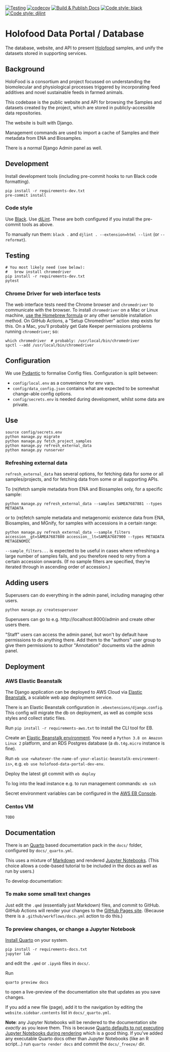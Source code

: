[![Testing](https://github.com/EBI-Metagenomics/holofood-database/actions/workflows/test.yml/badge.svg)](https://github.com/EBI-Metagenomics/holofood-database/actions/workflows/test.yml)
[![codecov](https://codecov.io/gh/EBI-Metagenomics/holofood-database/branch/main/graph/badge.svg?token=27IVW899W8)](https://codecov.io/gh/EBI-Metagenomics/holofood-database)
[![Build & Publish Docs](https://github.com/EBI-Metagenomics/holofood-database/actions/workflows/docs.yml/badge.svg)](https://github.com/EBI-Metagenomics/holofood-database/actions/workflows/docs.yml)
[![Code style: black](https://img.shields.io/badge/code%20style-black-000000.svg)](https://github.com/psf/black)
[![Code style: djlint](https://img.shields.io/badge/html%20style-djlint-blue.svg)](https://www.djlint.com)

# Holofood Data Portal / Database
The database, website, and API to present [Holofood](https://www.holofood.eu) samples,
and unify the datasets stored in supporting services.

## Background
HoloFood is a consortium and project focussed on understanding the biomolecular 
and physiological processes  triggered by incorporating feed additives and novel
sustainable feeds in farmed animals.

This codebase is the public website and API for browsing the Samples and datasets
created by the project, which are stored in publicly-accessible data repositories. 

The website is built with Django.

Management commands are used to import a cache of Samples and their metadata
from ENA and Biosamples.

There is a normal Django Admin panel as well.

## Development
Install development tools (including pre-commit hooks to run Black code formatting).
```shell
pip install -r requirements-dev.txt
pre-commit install
```

### Code style
Use [Black](https://black.readthedocs.io/en/stable/).
Use [djLint](https://djlint.com/).
These are both configured if you install the pre-commit tools as above.

To manually run them:
`black .` and `djlint . --extension=html --lint` (or `--reformat`).

## Testing
```shell
# You most likely need (see below):
#   brew install chromedriver
pip install -r requirements-dev.txt
pytest
```

### Chrome Driver for web interface tests
The web interface tests need the Chrome browser and `chromedriver` to communicate with the browser.
To install `chromedriver` on a Mac or Linux machine, [use the Homebrew formula](https://formulae.brew.sh/cask/chromedriver)
or any other sensible installation method. On GitHub Actions, a "Setup Chromedriver" action step exists for this.
On a Mac, you’ll probably get Gate Keeper permissions problems running `chromedriver`; so:
```shell
which chromedriver  # probably: /usr/local/bin/chromedriver
spctl --add /usr/local/bin/chromedriver
```

## Configuration
We use [Pydantic](https://pydantic-docs.helpmanual.io/) to formalise Config files.
Configuration is split between:
- `config/local.env` as a convenience for env vars.
- `config/data_config.json` contains what are expected to be somewhat change-able config options.
- `config/secrets.env` is needed during development, whilst some data are private.

## Use
```shell
source config/secrets.env
python manage.py migrate
python manage.py fetch_project_samples
python manage.py refresh_external_data
python manage.py runserver
```

### Refreshing external data
`refresh_external_data` has several options, for fetching data for some or all samples/projects, 
and for fetching data from some or all supporting APIs.

To (re)fetch sample metadata from ENA and Biosamples only, for a specific sample:

`python manage.py refresh_external_data --samples SAMEA7687881 --types METADATA`

or to (re)fetch sample metadata and metagenomic existence data from ENA, Biosamples, and MGnify, 
for samples with accessions in a certain range:

`python manage.py refresh_external_data --sample_filters accession__gt=SAMEA7687880 accession__lt=SAMEA7687900 --types METADATA METAGENOMIC`

`--sample_filters...` is expected to be useful in cases where refreshing a large number of samples fails, 
and you therefore need to retry from a certain accession onwards.
(If no sample filters are specified, they’re iterated through in ascending order of accession.) 


## Adding users
Superusers can do everything in the admin panel, including managing other users.
```shell
python manage.py createsuperuser
```
Superusers can go to e.g. http://localhost:8000/admin and create other users there.

"Staff" users can access the admin panel, but won't by default have permissions to do anything there.
Add them to the "authors" user group to give them permissions to author "Annotation" documents via the admin panel.


## Deployment
### AWS Elastic Beanstalk
The Django application can be deployed to AWS Cloud via [Elastic Beanstalk](https://aws.amazon.com/elasticbeanstalk/),
a scalable web app deployment service.

There is an Elastic Beanstalk configuration in `.ebextensions/django.config`.
This config will migrate the db on deployment, as well as compile scss styles and collect static files.

Run `pip install -r requirements-aws.txt` to install the CLI tool for EB.

Create an 
[Elastic Beanstalk environment](https://eu-west-1.console.aws.amazon.com/elasticbeanstalk/home?region=eu-west-1#/environments).
You need a `Python 3.8 on Amazon Linux 2` platform, and an RDS Postgres database (a `db.t4g.micro` instance is fine).

Run `eb use <whatever-the-name-of-your-elastic-beanstalk-environment-is>`, e.g.
`eb use holofood-data-portal-dev-env`.

Deploy the latest git commit with `eb deploy`

To log into the lead instance e.g. to run management commands: `eb ssh`

Secret environment variables can be configured in the 
[AWS EB Console](https://eu-west-1.console.aws.amazon.com/elasticbeanstalk/home?region=eu-west-1#/environments).

### Centos VM
`TODO`

## Documentation
There is an [Quarto](https://www.quarto.org/) based documentation pack in the `docs/` folder,
configured by `docs/_quarto.yml`.

This uses a mixture of [Markdown](https://quarto.org/docs/authoring/markdown-basics.html) 
and rendered [Jupyter Notebooks](https://jupyter.org/).
(This choice allows a code-based tutorial to be included in the docs as well as run by users.)

To develop documentation:

### To make some small text changes
Just edit the `.qmd` (essentially just Markdown) files, and commit to GitHub.
GitHub Actions will render your changes to the 
[GitHub Pages site](https://ebi-metagenomics.github.io/holofood-database/).
(Because there is a `.github/workflows/docs.yml` action to do this.)

### To preview changes, or change a Jupyter Notebook
[Install Quarto](https://quarto.org/docs/get-started/) on your system.

```shell
pip install -r requirements-docs.txt
jupyter lab
```
and edit the `.qmd` or `.ipynb` files in `docs/`.

Run
```shell
quarto preview docs
```
to open a live-preview of the documentation site that updates as you save changes.

If you add a new file (page), add it to the navigation by editing the 
`website.sidebar.contents` list in `docs/_quarto.yml`.

**Note**: any Jupyter Notebooks will be rendered to the documentation site _exactly_ as you leave them.
This is because 
[Quarto defaults to not executing Jupyter Notebooks during rendering](https://quarto.org/docs/projects/code-execution.html#notebooks)
which is a good thing.
If you've added any executable Quarto docs other than Jupyter Notebooks (like an R script...) run `quarto render docs`
and commit the `docs/_freeze/` dir.
